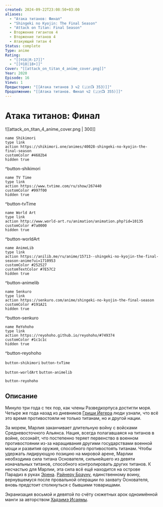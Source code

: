 ```yaml
---
created: 2024-09-22T23:08:50+03:00
aliases:
  - "Атака титанов: Финал"
  - "Shingeki no Kyojin: The Final Season"
  - "Attack on Titan: Final Season"
  - Вторжение гигантов 4
  - Вторжение титанов 4
  - Атакующий титан 4
Status: complete
Type: anime
Rating:
  - "[[®️16|R-17]]"
  - "[[®️18|18+]]"
Cover: "[[attack_on_titan_4_anime_cover.png]]"
Year: 2020
Episode: 16
Views: 1
Предыстория: "[[Атака титанов 3 ч2 (🇯🇵📺 353)]]"
Продолжение: "[[Атака титанов. Финал ч2 (🇯🇵📺 355)]]"
---
```


# Атака титанов: Финал

![[attack_on_titan_4_anime_cover.png | 300]]

```button
name Shikimori
type link
action https://shikimori.one/animes/40028-shingeki-no-kyojin-the-final-season
customColor #4682b4
hidden true
```
^button-shikimori

```button
name TV Time
type link
action https://www.tvtime.com/ru/show/267440
customColor #997f00
hidden true
```
^button-tvTime

```button
name World Art
type link
action http://www.world-art.ru/animation/animation.php?id=10135
customColor #7a0000
hidden true
```
^button-worldArt

```button
name AnimeLib
type link
action https://anilib.me/ru/anime/15713--shingeki-no-kyojin-the-final-season-anime?ui=1710953
customColor #252527
customTextColor #7E57C2
hidden true
```
^button-animelib

```button
name Senkuro
type link
action https://senkuro.com/anime/shingeki-no-kyojin-the-final-season
customColor #191A21
hidden true
```
^button-senkuro

```button
name ReYohoho
type link
action https://reyohoho.github.io/reyohoho/#749374
customColor #1c1c1c
hidden true
```
^button-reyohoho



`button-shikimori` `button-tvTime`

`button-worldArt` `button-animelib`

`button-reyohoho`

## Описание

Минуло три года с тех пор, как члены Разведкорпуса достигли моря. Четыре же года назад из дневников [Гриши Йегера](https://shikimori.one/characters/62477-grisha-yeager) люди узнали, что всё это время противостояли не только титанам, но и другой нации.

За морем, Марлия заканчивает длительную войну с войсками Средневосточного Альянса. Нация, всегда полагавшаяся на титанов в войне, осознаёт, что постепенно теряет первенство в военном противостоянии из-за наращивания другими государствами военной мощи и развития оружия, способного противостоять титанам. Чтобы удержать лидирующую позицию на мировой арене, Марлии необходима сила титана Основателя, сильнейшего из девяти изначальных титанов, способного контролировать других титанов. К несчастью для Марлии, эта сила всё ещё находится на острове Парадиз в руках [Эрена](https://shikimori.one/characters/40882-eren-yeager). [Райнеру Брауну](https://shikimori.one/characters/46484-reiner-braun), единственному воину, вернувшемуся после провальной операции по захвату Основателя, вновь предстоит столкнуться с бывшими товарищами.

Экранизация восьмой и девятой по счёту сюжетных арок одноимённой манги за авторством [Хадзимэ Исаямы](https://shikimori.one/people/11705-hajime-isayama).
